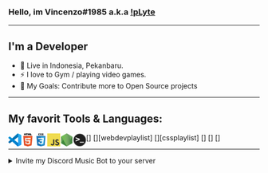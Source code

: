 ### Hello, im Vincenzo#1985 a.k.a [!pLyte](https://img.shields.io/badge/LYTEVV-FOLLOW-red?style=for-the-badge)

***

## I'm a Developer
- 🌱 Live in Indonesia, Pekanbaru.
- ⚡ I love to Gym / playing video games.
- 🥅 My Goals: Contribute more to Open Source projects

***

## My favorit Tools & Languages:
[<img align="left" alt="Visual Studio Code" width="26px" src="https://raw.githubusercontent.com/github/explore/80688e429a7d4ef2fca1e82350fe8e3517d3494d/topics/visual-studio-code/visual-studio-code.png" />]
[<img align="left" alt="HTML5" width="26px" src="https://raw.githubusercontent.com/github/explore/80688e429a7d4ef2fca1e82350fe8e3517d3494d/topics/html/html.png" />][webdevplaylist]
[<img align="left" alt="CSS3" width="26px" src="https://raw.githubusercontent.com/github/explore/80688e429a7d4ef2fca1e82350fe8e3517d3494d/topics/css/css.png" />][cssplaylist]
[<img align="left" alt="JavaScript" width="26px" src="https://raw.githubusercontent.com/github/explore/80688e429a7d4ef2fca1e82350fe8e3517d3494d/topics/javascript/javascript.png" />]
[<img align="left" alt="Node.js" width="26px" src="https://raw.githubusercontent.com/github/explore/80688e429a7d4ef2fca1e82350fe8e3517d3494d/topics/nodejs/nodejs.png" />]
[<img align="left" alt="Terminal" width="26px" src="https://raw.githubusercontent.com/github/explore/80688e429a7d4ef2fca1e82350fe8e3517d3494d/topics/terminal/terminal.png" />]

***

<details>
  <summary>Invite my Discord Music Bot to your server</summary>
  
[TRMusic Bot Discord Server](https://discord.io/trmusic)
[TRMusic Invite Link](https://discord.com/api/oauth2/authorize?client_id=886802614795268136&permissions=8&scope=bot)
  
</details>
